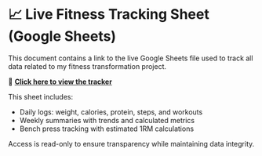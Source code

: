 # 📈 Live Fitness Tracking Sheet (Google Sheets)

This document contains a link to the live Google Sheets file used to track all data related to my fitness transformation project.

🔗 **[Click here to view the tracker](https://docs.google.com/spreadsheets/d/1yCK31jtlSLtx226lzM3u51wys3bc2vt3/edit?usp=sharing)**

This sheet includes:
- Daily logs: weight, calories, protein, steps, and workouts
- Weekly summaries with trends and calculated metrics
- Bench press tracking with estimated 1RM calculations

Access is read-only to ensure transparency while maintaining data integrity.
